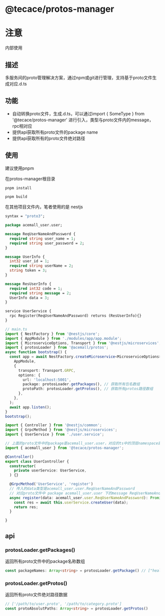 # @tecace/protos-manager

# 注意

内部使用

## 描述

多服务间的proto管理解决方案，通过npm或git进行管理，支持基于proto文件生成对应.d.ts

## 功能

- 自动转换proto文件，生成.d.ts，可以通过import { SomeType } from '@tecace/protos-manager' 进行引入，类型与proto文件内的message，rpc相对应
- 提供api获取所有proto文件的package name
- 提供api获取所有的proto文件绝对路径

## 使用

建议使用pnpm

在protos-manager根目录

```sh
pnpm install
```

```sh
pnpm build
```

在其他项目文件内，笔者使用的是 nestjs

```proto
syntax = "proto3";

package acemall_user.user;

message ReqUserNameAndPassword {
  required string user_name = 1;
  required string user_password = 2;
}

message UserInfo {
  int32 user_id = 1;
  required string userName = 2;
  string token = 3;
}

message ResUserInfo {
  required int32 code = 1;
  required string message = 2;
  UserInfo data = 3;
}

service UserService {
  rpc Register(ReqUserNameAndPassword) returns (ResUserInfo){}
}
```


```typescript
// main.ts
import { NestFactory } from '@nestjs/core';
import { AppModule } from './modules/app/app.module';
import { MicroserviceOptions, Transport } from '@nestjs/microservices';
import { protosLoader } from '@acemall/protos';
async function bootstrap() {
  const app = await NestFactory.createMicroservice<MicroserviceOptions>(
    AppModule,
    {
      transport: Transport.GRPC,
      options: {
        url: 'localhost:5001',
        package: protosLoader.getPackages(), // 获取所有包名数组
        protoPath: protosLoader.getProtos(), // 获取所有protos路径数组
      },
    },
  );
  await app.listen();
}
bootstrap();
```

```typescript
import { Controller } from '@nestjs/common';
import { GrpcMethod } from '@nestjs/microservices';
import { UserService } from './user.service';

// 上面的proto文件中的package是acemall_user.user，对应的ts中的顶层namespace就是acemall_user
import { acemall_user } from '@tecace/protos-manager'; 

@Controller()
export class UserController {
  constructor(
    private userService: UserService,
  ) {}

  @GrpcMethod('UserService', 'register')
  // 传入的data类型是acemall_user.user.ReqUserNameAndPassword
  // 对应proto文件中 package acemall_user.user 下的message ReqUserNameAndPassword
  async register(data: acemall_user.user.ReqUserNameAndPassword): Promise<acemall_user.user.ResUserInfo> {
    const res = await this.userService.createUser(data);
    return res;
  }

}

```

## api

### protosLoader.getPackages() 

返回所有proto文件中的package名称数组

```typescript
const packageNames: Array<string> = protosLoader.getPackage() // ["health", "acemall_user.user"]
```

### protosLoader.getProtos() 

返回所有proto文件绝对路径数据

```typescript
// ['/path/to/user.proto', '/path/to/category.proto']
const protoAbsolutPaths: Array<string> = protosLoader.getProtos()
```
